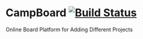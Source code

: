 # CampBoard [![Build Status](https://travis-ci.org/hamza094/campboard.svg?branch=master)](https://travis-ci.org/hamza094/campboard)

Online Board Platform for Adding Different Projects
